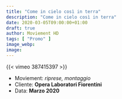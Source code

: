 ```yaml
---
title: "Come in cielo così in terra"
description: "Come in cielo così in terra"
date: 2020-03-05T09:00:00+01:00
draft: true
author: Moviement HD
tags: [ "Promo" ]
image_webp:
image:
---
```


{{< vimeo 387415397 >}}
<br>

- Moviement: *riprese, montaggio*
- Cliente: **Opera Laboratori Fiorentini**
- Data: **Marzo 2020**
